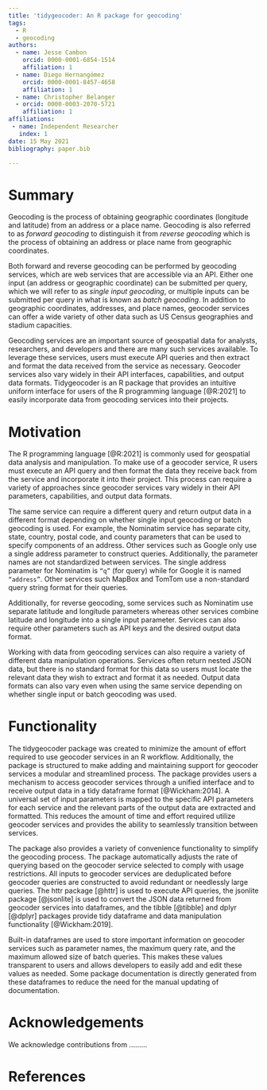 ```yaml
---
title: 'tidygeocoder: An R package for geocoding'
tags:
  - R
  - geocoding
authors:
  - name: Jesse Cambon
    orcid: 0000-0001-6854-1514
    affiliation: 1
  - name: Diego Hernangómez
    orcid: 0000-0001-8457-4658
    affiliation: 1
  - name: Christopher Belanger
  - orcid: 0000-0003-2070-5721
    affiliation: 1
affiliations:
 - name: Independent Researcher
   index: 1
date: 15 May 2021
bibliography: paper.bib

---
```


# Summary

Geocoding is the process of obtaining geographic coordinates (longitude and latitude) from an address or a place name. Geocoding is also referred to as *forward geocoding* to distinguish it from *reverse geocoding* which is the process of obtaining an address or place name from geographic coordinates. 

Both forward and reverse geocoding can be performed by geocoding services, which are web services that are accessible via an API. Either one input (an address or geographic coordinate) can be submitted per query, which we will refer to as *single input geocoding*, or multiple inputs can be submitted per query in what is known as *batch geocoding*. In addition to geographic coordinates, addresses, and place names, geocoder services can offer a wide variety of other data such as US Census geographies and stadium capacities.

Geocoding services are an important source of geospatial data for analysts, researchers, and developers and there are many such services available. To leverage these services, users must execute API queries and then extract and format the data received from the service as necessary. Geocoder services also vary widely in their API interfaces, capabilities, and output data formats. Tidygeocoder is an R package that provides an intuitive uniform interface for users of the R programming language [@R:2021] to easily incorporate data from geocoding services into their projects.

# Motivation

The R programming language [@R:2021] is commonly used for geospatial data analysis and manipulation. To make use of a geocoder service, R users must execute an API query and then format the data they receive back from the service and incorporate it into their project. This process can require a variety of approaches since geocoder services vary widely in their API parameters, capabilities, and output data formats. 

The same service can require a different query and return output data in a different format depending on whether single input geocoding or batch geocoding is used. For example, the Nominatim service has separate city, state, country, postal code, and county parameters that can be used to specify components of an address. Other services such as Google only use a single address parameter to construct queries. Additionally, the parameter names are not standardized between services. The single address parameter for Nominatim is `“q”` (for query) while for Google it is named `“address”`. Other services such MapBox and TomTom use a non-standard query string format for their queries. 

Additionally, for reverse geocoding, some services such as Nominatim use separate latitude and longitude parameters whereas other services combine latitude and longitude into a single input parameter. Services can also require other parameters such as API keys and the desired output data format.

Working with data from geocoding services can also require a variety of different data manipulation operations. Services often return nested JSON data, but there is no standard format for this data so users must locate the relevant data they wish to extract and format it as needed. Output data formats can also vary even when using the same service depending on whether single input or batch geocoding was used.

# Functionality

The tidygeocoder package was created to minimize the amount of effort required to use geocoder services in an R workflow. Additionally, the package is structured to make adding and maintaining support for geocoder services a modular and streamlined process. The package provides users a mechanism to access geocoder services through a unified interface and to receive output data in a tidy dataframe format [@Wickham:2014]. A universal set of input parameters is mapped to the specific API parameters for each service and the relevant parts of the output data are extracted and formatted. This reduces the amount of time and effort required utilize geocoder services and provides the ability to seamlessly transition between services.

The package also provides a variety of convenience functionality to simplify the geocoding process. The package automatically adjusts the rate of querying based on the geocoder service selected to comply with usage restrictions. All inputs to geocoder services are deduplicated before geocoder queries are constructed to avoid redundant or needlessly large queries. The httr package [@httr] is used to execute API queries, the jsonlite package [@jsonlite] is used to convert the JSON data returned from geocoder services into dataframes, and the tibble [@tibble] and dplyr [@dplyr] packages provide tidy dataframe and data manipulation functionality [@Wickham:2019].

Built-in dataframes are used to store important information on geocoder services such as parameter names, the maximum query rate, and the maximum allowed size of batch queries. This makes these values transparent to users and allows developers to easily add and edit these values as needed. Some package documentation is directly generated from these dataframes to reduce the need for the manual updating of documentation.

# Acknowledgements

We acknowledge contributions from .........

# References